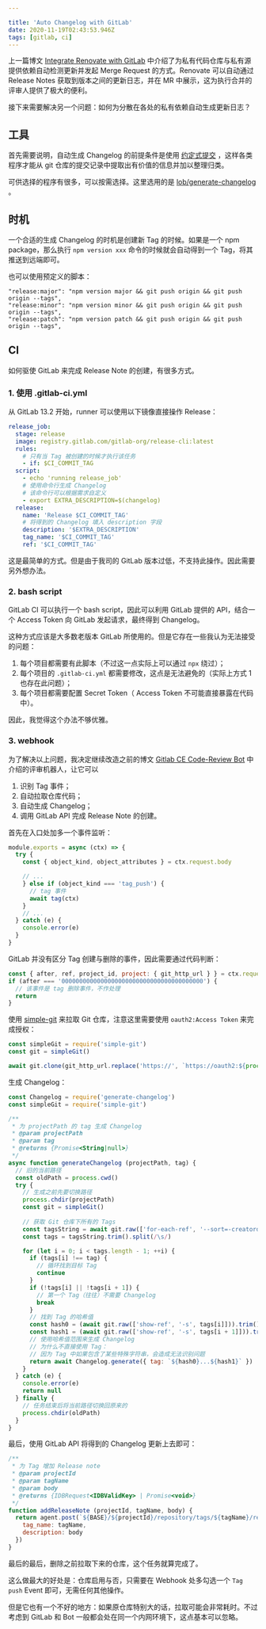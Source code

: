 ```yaml
---

title: 'Auto Changelog with GitLab'
date: 2020-11-19T02:43:53.946Z
tags: [gitlab, ci]
---
```


<!-- 「」 -->

上一篇博文 [Integrate Renovate with GitLab](/posts/2020-11-09-integrate-renovate-with-gitlab.html) 中介绍了为私有代码仓库与私有源提供依赖自动检测更新并发起 Merge Request 的方式。Renovate 可以自动通过 Release Notes 获取到版本之间的更新日志，并在 MR 中展示，这为执行合并的评审人提供了极大的便利。

接下来需要解决另一个问题：如何为分散在各处的私有依赖自动生成更新日志？

<!-- more -->

## 工具

首先需要说明，自动生成 Changelog 的前提条件是使用 [约定式提交](https://www.conventionalcommits.org/zh-hans/v1.0.0-beta.4/) ，这样各类程序才能从 git 仓库的提交记录中提取出有价值的信息并加以整理归类。

可供选择的程序有很多，可以按需选择。这里选用的是 [lob/generate-changelog](https://github.com/lob/generate-changelog) 。

## 时机

一个合适的生成 Changelog 的时机是创建新 Tag 的时候。如果是一个 npm package，那么执行 `npm version xxx` 命令的时候就会自动得到一个 Tag，将其推送到远端即可。

也可以使用预定义的脚本：

```
"release:major": "npm version major && git push origin && git push origin --tags",
"release:minor": "npm version minor && git push origin && git push origin --tags",
"release:patch": "npm version patch && git push origin && git push origin --tags",
```

## CI

如何驱使 GitLab 来完成 Release Note 的创建，有很多方式。

### 1. 使用 .gitlab-ci.yml

从 GitLab 13.2 开始，runner 可以使用以下镜像直接操作 Release：

```yaml
release_job:
  stage: release
  image: registry.gitlab.com/gitlab-org/release-cli:latest
  rules:
    # 只有当 Tag 被创建的时候才执行该任务
    - if: $CI_COMMIT_TAG                  
  script:
    - echo 'running release_job'
    # 使用命令行生成 Changelog
    # 该命令行可以根据需求自定义
    - export EXTRA_DESCRIPTION=$(changelog)
  release:
    name: 'Release $CI_COMMIT_TAG'
    # 将得到的 Changelog 填入 description 字段
    description: '$EXTRA_DESCRIPTION'
    tag_name: '$CI_COMMIT_TAG'
    ref: '$CI_COMMIT_TAG'
```

这是最简单的方式。但是由于我司的 GitLab 版本过低，不支持此操作。因此需要另外想办法。

### 2. bash script

GitLab CI 可以执行一个 bash script，因此可以利用 GitLab 提供的 API，结合一个 Access Token 向 GitLab 发起请求，最终得到 Changelog。

这种方式应该是大多数老版本 GitLab 所使用的。但是它存在一些我认为无法接受的问题：

1. 每个项目都需要有此脚本（不过这一点实际上可以通过 `npx` 绕过）；
2. 每个项目的 `.gitlab-ci.yml` 都需要修改，这点是无法避免的（实际上方式 1 也存在此问题）；
3. 每个项目都需要配置 Secret Token（ Access Token 不可能直接暴露在代码中）。

因此，我觉得这个办法不够优雅。

### 3. webhook

为了解决以上问题，我决定继续改造之前的博文 [Gitlab CE Code-Review Bot](/posts/2020-09-23-gitlab-ce-code-review-bot.html) 中介绍的评审机器人，让它可以

1. 识别 Tag 事件；
2. 自动拉取仓库代码；
3. 自动生成 Changelog；
4. 调用 GitLab API 完成 Release Note 的创建。

首先在入口处加多一个事件监听：

```javascript
module.exports = async (ctx) => {
  try {
    const { object_kind, object_attributes } = ctx.request.body

    // ...
    } else if (object_kind === 'tag_push') {
      // tag 事件
      await tag(ctx)
    }
    // ...
  } catch (e) {
    console.error(e)
  }
}
```

GitLab 并没有区分 Tag 创建与删除的事件，因此需要通过代码判断：

```javascript
const { after, ref, project_id, project: { git_http_url } } = ctx.request.body
if (after === '0000000000000000000000000000000000000000') {
  // 该事件是 tag 删除事件，不作处理
  return
}
```

使用 [simple-git](https://www.npmjs.com/package/simple-git) 来拉取 Git 仓库，注意这里需要使用 `oauth2:Access Token` 来完成授权：

```javascript
const simpleGit = require('simple-git')
const git = simpleGit()

await git.clone(git_http_url.replace('https://', `https://oauth2:${process.env.GITLAB_BOT_ACCESS_TOKEN}@`), projectPath)
```

生成 Changelog：

```javascript
const Changelog = require('generate-changelog')
const simpleGit = require('simple-git')

/**
 * 为 projectPath 的 tag 生成 Changelog
 * @param projectPath
 * @param tag
 * @returns {Promise<String|null>}
 */
async function generateChangelog (projectPath, tag) {
  // 旧的当前路径
  const oldPath = process.cwd()
  try {
    // 生成之前先要切换路径  
    process.chdir(projectPath)
    const git = simpleGit()
    
    // 获取 Git 仓库下所有的 Tags
    const tagsString = await git.raw(['for-each-ref', '--sort=-creatordate', '--format', '%(refname)', 'refs/tags'])
    const tags = tagsString.trim().split(/\s/)

    for (let i = 0; i < tags.length - 1; ++i) {
      if (tags[i] !== tag) {
        // 循环找到目标 Tag
        continue
      }
      if (!tags[i] || !tags[i + 1]) {
        // 第一个 Tag（往往）不需要 Changelog
        break
      }
      // 找到 Tag 的哈希值
      const hash0 = (await git.raw(['show-ref', '-s', tags[i]])).trim()
      const hash1 = (await git.raw(['show-ref', '-s', tags[i + 1]])).trim()
      // 使用哈希值范围来生成 Changelog
      // 为什么不直接使用 Tag：
      // 因为 Tag 中如果包含了某些特殊字符串，会造成无法识别问题
      return await Changelog.generate({ tag: `${hash0}...${hash1}` })
    }
  } catch (e) {
    console.error(e)
    return null
  } finally {
    // 任务结束后将当前路径切换回原来的
    process.chdir(oldPath)
  }
}
```

最后，使用 GitLab API 将得到的 Changelog 更新上去即可：

```javascript
/**
 * 为 Tag 增加 Release note
 * @param projectId
 * @param tagName
 * @param body
 * @returns {IDBRequest<IDBValidKey> | Promise<void>}
 */
function addReleaseNote (projectId, tagName, body) {
  return agent.post(`${BASE}/${projectId}/repository/tags/${tagName}/release`, {
    tag_name: tagName,
    description: body
  })
}
```

最后的最后，删除之前拉取下来的仓库，这个任务就算完成了。

这么做最大的好处是：仓库启用与否，只需要在 Webhook 处多勾选一个 `Tag push` Event 即可，无需任何其他操作。

但是它也有一个不好的地方：如果原仓库特别大的话，拉取可能会非常耗时。不过考虑到 GitLab 和 Bot 一般都会处在同一个内网环境下，这点基本可以忽略。